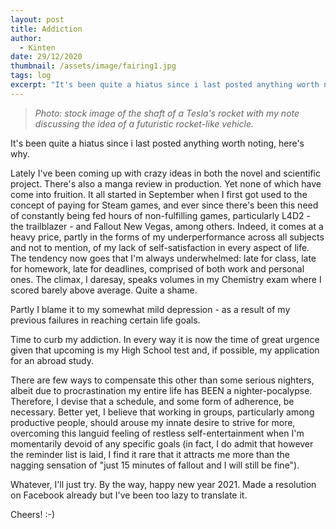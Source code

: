 ```yaml
---
layout: post
title: Addiction
author:
  - Kinten
date: 29/12/2020
thumbnail: /assets/image/fairing1.jpg
tags: log
excerpt: "It's been quite a hiatus since i last posted anything worth noting. "
---
```

> *Photo: stock image of the shaft of a Tesla's rocket with my note discussing the idea of a futuristic rocket-like vehicle.*

It's been quite a hiatus since i last posted anything worth noting, here's why.

Lately I've been coming up with crazy ideas in both the novel and scientific project. There's also a manga review in production. Yet none of which have come into fruition. It all started in September when I first got used to the concept of paying for Steam games, and ever since there's been this need of constantly being fed hours of non-fulfilling games, particularly L4D2 - the trailblazer - and Fallout New Vegas, among others. Indeed, it comes at a heavy price, partly in the forms of my underperformance across all subjects and not to mention, of my lack of self-satisfaction in every aspect of life. The tendency now goes that I'm always underwhelmed: late for class, late for homework, late for deadlines, comprised of both work and personal ones. The climax, I daresay, speaks volumes in my Chemistry exam where I scored barely above average. Quite a shame.

Partly I blame it to my somewhat mild depression - as a result of my previous failures in reaching certain life goals.

Time to curb my addiction. In every way it is now the time of great urgence given that upcoming is my High School test and, if possible, my application for an abroad study.

There are few ways to compensate this other than some serious nighters, albeit due to procrastination my entire life has BEEN a nighter-pocalypse. Therefore, I devise that a schedule, and some form of adherence, be necessary. Better yet, I believe that working in groups, particularly among productive people, should arouse my innate desire to strive for more, overcoming this languid feeling of restless self-entertainment when I'm momentarily devoid of any specific goals (in fact, I do admit that however the reminder list is laid, I find it rare that it attracts me more than the nagging sensation of "just 15 minutes of fallout and I will still be fine").

Whatever, I'll just try. By the way, happy new year 2021. Made a resolution on Facebook already but I've been too lazy to translate it.

Cheers! :-)